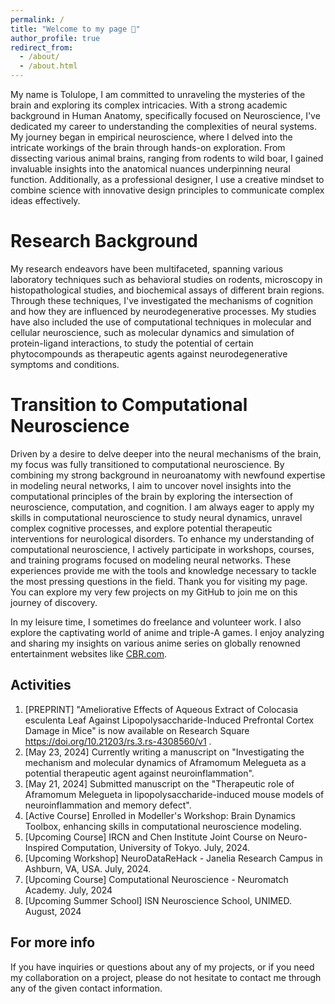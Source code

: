 ```yaml
---
permalink: /
title: "Welcome to my page 🎊"
author_profile: true
redirect_from: 
  - /about/
  - /about.html
---
```


My name is Tolulope, I am committed to unraveling the mysteries of the brain and exploring its complex intricacies. With a strong academic background in Human Anatomy, specifically focused on Neuroscience, I've dedicated my career to understanding the complexities of neural systems.
My journey began in empirical neuroscience, where I delved into the intricate workings of the brain through hands-on exploration. From dissecting various animal brains, ranging from rodents to wild boar, I gained invaluable insights into the anatomical nuances underpinning neural function.
Additionally, as a professional designer, I use a creative mindset to combine science with innovative design principles to communicate complex ideas effectively.

Research Background
======
My research endeavors have been multifaceted, spanning various laboratory techniques such as behavioral studies on rodents, microscopy in histopathological studies, and biochemical assays of different brain regions. Through these techniques, I've investigated the mechanisms of cognition and how they are influenced by neurodegenerative processes. My studies have also included the use of computational techniques in molecular and cellular neuroscience, such as molecular dynamics and simulation of protein-ligand interactions, to study the potential of certain phytocompounds as therapeutic agents against neurodegenerative symptoms and conditions.

Transition to Computational Neuroscience
======
Driven by a desire to delve deeper into the neural mechanisms of the brain, my focus was fully transitioned to computational neuroscience. By combining my strong background in neuroanatomy with newfound expertise in modeling neural networks, I aim to uncover novel insights into the computational principles of the brain by exploring the intersection of neuroscience, computation, and cognition. I am always eager to apply my skills in computational neuroscience to study neural dynamics, unravel complex cognitive processes, and explore potential therapeutic interventions for neurological disorders.
To enhance my understanding of computational neuroscience, I actively participate in workshops, courses, and training programs focused on modeling neural networks. These experiences provide me with the tools and knowledge necessary to tackle the most pressing questions in the field. Thank you for visiting my page. You can explore my very few projects on my GitHub to join me on this journey of discovery.

In my leisure time, I sometimes do freelance and volunteer work. I also explore the captivating world of anime and triple-A games. I enjoy analyzing and sharing my insights on various anime series on globally renowned entertainment websites like [CBR.com](https://www.cbr.com/author/tolu-oladele/).

Activities
------
1. [PREPRINT] "Ameliorative Effects of Aqueous Extract of Colocasia esculenta Leaf Against Lipopolysaccharide-Induced Prefrontal Cortex Damage in Mice" is now available on Research Square <a href="https://doi.org/10.21203/rs.3.rs-4308560/v1" target="_blank"> https://doi.org/10.21203/rs.3.rs-4308560/v1 </a>.
2. [May 23, 2024] Currently writing a manuscript on "Investigating the mechanism and molecular dynamics of Aframomum Melegueta as a potential therapeutic agent against neuroinflammation".
3. [May 21, 2024] Submitted manuscript on the "Therapeutic role of Aframomum Melegueta in lipopolysaccharide-induced mouse models of neuroinflammation and memory defect".
4. [Active Course] Enrolled in Modeller's Workshop: Brain Dynamics Toolbox, enhancing skills in computational neuroscience modeling.
5. [Upcoming Course] IRCN and Chen Institute Joint Course on Neuro-Inspired Computation, University of Tokyo. July, 2024.
6. [Upcoming Workshop] NeuroDataReHack - Janelia Research Campus in Ashburn, VA, USA. July, 2024.
7. [Upcoming Course] Computational Neuroscience - Neuromatch Academy. July, 2024
6. [Upcoming Summer School] ISN Neuroscience School, UNIMED. August, 2024

For more info
------
If you have inquiries or questions about any of my projects, or if you need my collaboration on a project, please do not hesitate to contact me through any of the given contact information.

